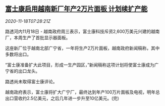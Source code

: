 <!--1605686083000-->
[富士康启用越南新厂年产2万片面板 计划续扩产能](https://cn.reuters.com/article/vietnam-foxconn-display-production-1118-idCNKBS27Y0PR)
------

<div><i>2020-11-18T07:28:21Z</i></div><p>路透河内11月18日 - 越南政府周三表示，富士康科技斥资2,600万美元兴建的越南厂，本周生产了首批显示器面板。</p><p>这座新厂位于越南北部广宁省，一年将生产2万片面板，越南政府新闻稿称，其中多数将出口。</p><p>“富士康准备扩大此项目，形成一生产园区，”新闻稿称这项计划将使富士康成为广宁省的出口龙头。</p><p>路透尚未取得富士康评论。</p><p>越南政府表示，富士康将扩大广宁厂，最终达到年产100万片面板及电视，明年总出口营收约2.5亿美元，之后几年进一步升至10亿美元。(完)</p>
